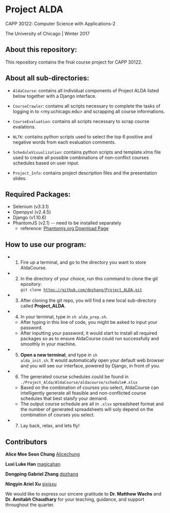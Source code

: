 # Project ALDA

CAPP 30122: Computer Science with Applications-2

The University of Chicago | Winter 2017

## About this repository:
This repository contains the final course project for CAPP 30122. 

## About all sub-directories:
* <code>AldaCourse</code>: contains all individual components of Project ALDA 
listed below together with a Django interface.

* <code>CourseCrawler</code>: contains all scripts necessary to complete the 
tasks of logging in to <my.uchicago.edu> and scrapping all course informations.

* <code>CourseEvaluation</code>: contains all scripts necessary to scrap 
course evalations.

* <code>NLTK</code>: contains python scripts used to select the top 6 positive
 and negative words from each evaluation comments.

* <code>ScheduleVisualization</code>: contains python scripts and 
template.xlms file used to create all possible combinations of non-conflict 
courses schedules based on user input. 

* <code>Project_Info</code>: contains project description files and 
the presentation slides.

## Required Packages:
* Selenium (v3.3.1)
* Openpyxl (v2.4.5)
* Django (v1.10.6)
* PhantomJS (v2.1) -- need to be installed separately
    + reference: [Phantomjs.org Download Page](http://phantomjs.org/download.html)

## How to use our program:
* 1. Fire up a terminal, and go to the directory you want to store AldaCourse.
* 2. In the directory of your choice, run this command to clone the git 
 epository: <br /> 
<code>git clone https://github.com/dpzhang/Project_ALDA.git</code>
* 3. After cloning the git repo, you will find a new local sub-directory called 
**Project_ALDA**.
* 4. In your terminal, type in <code>sh alda_prep.sh</code>. 
    + After typing in this line of code, you might be asked to input your 
      password.
    + After inputting your password, it would start to install all required
      packages so as to ensure AldaCourse could run successfully and 
      smoothly in your machine.
* 5. **Open a new terminal**, and type in <code>sh alda_init.sh</code>. It 
     would automatically open your default web browser and you will see our 
     interface, powered by Django, in front of you.
* 6. The generated course schedules could be found in <code>./Project_Alda/AldaCourse/aldacourse/schedule#.xlsx</code>
    + Based on the combination of courses you select, AldaCourse can 
      intelligently generate all feasible and non-conflicted course schedules 
      that best staisfy your demand.
    + The output course schedule are all in <code>.xlsx</code> spreadsheet 
format and the number of generated spreadsheets will soly depend on the 
combination of courses you select. 
* 7. Lay back, relax, and lets fly! 

## Contributors
**Alice Mee Seon Chung** [Alicechung](https://github.com/Alicechung)

**Luxi Luke Han** [magicahan](https://github.com/magicahan)

**Dongping Gabriel Zhang** [dpzhang](https://github.com/dpzhang)

**Ningyin Ariel Xu** [sixisxu](https://github.com/sixisxu)

We would like to express our sincere gratitude to **Dr. Matthew Wachs** and 
**Dr. Amitabh Chaudhary** for your teaching, guidance, and support throughout the
quarter.

